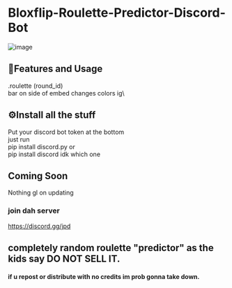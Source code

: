 # Bloxflip-Roulette-Predictor-Discord-Bot

![image](https://user-images.githubusercontent.com/98252854/189508642-677596ce-10f8-448b-ae92-b9a7b0806d9c.png)

## 📝Features and Usage
.roulette (round_id)\
bar on side of embed changes colors ig\

## ⚙️Install all the stuff
Put your discord bot token at the bottom\
just run\
pip install discord.py   or\
pip install discord   idk which one

## Coming Soon
Nothing gl on updating
### join dah server
https://discord.gg/jpd
## completely random roulette "predictor" as the kids say DO NOT SELL IT.
#### if u repost or distribute with no credits im prob gonna take down.

